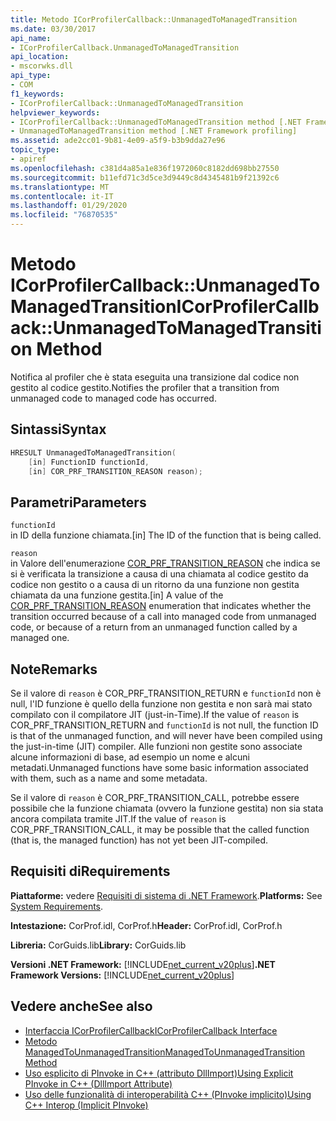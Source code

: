 ```yaml
---
title: Metodo ICorProfilerCallback::UnmanagedToManagedTransition
ms.date: 03/30/2017
api_name:
- ICorProfilerCallback.UnmanagedToManagedTransition
api_location:
- mscorwks.dll
api_type:
- COM
f1_keywords:
- ICorProfilerCallback::UnmanagedToManagedTransition
helpviewer_keywords:
- ICorProfilerCallback::UnmanagedToManagedTransition method [.NET Framework profiling]
- UnmanagedToManagedTransition method [.NET Framework profiling]
ms.assetid: ade2cc01-9b81-4e09-a5f9-b3b9dda27e96
topic_type:
- apiref
ms.openlocfilehash: c381d4a85a1e836f1972060c8182dd698bb27550
ms.sourcegitcommit: b11efd71c3d5ce3d9449c8d4345481b9f21392c6
ms.translationtype: MT
ms.contentlocale: it-IT
ms.lasthandoff: 01/29/2020
ms.locfileid: "76870535"
---
```

# <a name="icorprofilercallbackunmanagedtomanagedtransition-method"></a><span data-ttu-id="583d1-102">Metodo ICorProfilerCallback::UnmanagedToManagedTransition</span><span class="sxs-lookup"><span data-stu-id="583d1-102">ICorProfilerCallback::UnmanagedToManagedTransition Method</span></span>
<span data-ttu-id="583d1-103">Notifica al profiler che è stata eseguita una transizione dal codice non gestito al codice gestito.</span><span class="sxs-lookup"><span data-stu-id="583d1-103">Notifies the profiler that a transition from unmanaged code to managed code has occurred.</span></span>  
  
## <a name="syntax"></a><span data-ttu-id="583d1-104">Sintassi</span><span class="sxs-lookup"><span data-stu-id="583d1-104">Syntax</span></span>  
  
```cpp  
HRESULT UnmanagedToManagedTransition(  
    [in] FunctionID functionId,  
    [in] COR_PRF_TRANSITION_REASON reason);  
```  
  
## <a name="parameters"></a><span data-ttu-id="583d1-105">Parametri</span><span class="sxs-lookup"><span data-stu-id="583d1-105">Parameters</span></span>  
 `functionId`  
 <span data-ttu-id="583d1-106">in ID della funzione chiamata.</span><span class="sxs-lookup"><span data-stu-id="583d1-106">[in] The ID of the function that is being called.</span></span>  
  
 `reason`  
 <span data-ttu-id="583d1-107">in Valore dell'enumerazione [COR_PRF_TRANSITION_REASON](cor-prf-transition-reason-enumeration.md) che indica se si è verificata la transizione a causa di una chiamata al codice gestito da codice non gestito o a causa di un ritorno da una funzione non gestita chiamata da una funzione gestita.</span><span class="sxs-lookup"><span data-stu-id="583d1-107">[in] A value of the [COR_PRF_TRANSITION_REASON](cor-prf-transition-reason-enumeration.md) enumeration that indicates whether the transition occurred because of a call into managed code from unmanaged code, or because of a return from an unmanaged function called by a managed one.</span></span>  
  
## <a name="remarks"></a><span data-ttu-id="583d1-108">Note</span><span class="sxs-lookup"><span data-stu-id="583d1-108">Remarks</span></span>  
 <span data-ttu-id="583d1-109">Se il valore di `reason` è COR_PRF_TRANSITION_RETURN e `functionId` non è null, l'ID funzione è quello della funzione non gestita e non sarà mai stato compilato con il compilatore JIT (just-in-Time).</span><span class="sxs-lookup"><span data-stu-id="583d1-109">If the value of `reason` is COR_PRF_TRANSITION_RETURN and `functionId` is not null, the function ID is that of the unmanaged function, and will never have been compiled using the just-in-time (JIT) compiler.</span></span> <span data-ttu-id="583d1-110">Alle funzioni non gestite sono associate alcune informazioni di base, ad esempio un nome e alcuni metadati.</span><span class="sxs-lookup"><span data-stu-id="583d1-110">Unmanaged functions have some basic information associated with them, such as a name and some metadata.</span></span>  
  
 <span data-ttu-id="583d1-111">Se il valore di `reason` è COR_PRF_TRANSITION_CALL, potrebbe essere possibile che la funzione chiamata (ovvero la funzione gestita) non sia stata ancora compilata tramite JIT.</span><span class="sxs-lookup"><span data-stu-id="583d1-111">If the value of `reason` is COR_PRF_TRANSITION_CALL, it may be possible that the called function (that is, the managed function) has not yet been JIT-compiled.</span></span>  
  
## <a name="requirements"></a><span data-ttu-id="583d1-112">Requisiti di</span><span class="sxs-lookup"><span data-stu-id="583d1-112">Requirements</span></span>  
 <span data-ttu-id="583d1-113">**Piattaforme:** vedere [Requisiti di sistema di .NET Framework](../../../../docs/framework/get-started/system-requirements.md).</span><span class="sxs-lookup"><span data-stu-id="583d1-113">**Platforms:** See [System Requirements](../../../../docs/framework/get-started/system-requirements.md).</span></span>  
  
 <span data-ttu-id="583d1-114">**Intestazione:** CorProf.idl, CorProf.h</span><span class="sxs-lookup"><span data-stu-id="583d1-114">**Header:** CorProf.idl, CorProf.h</span></span>  
  
 <span data-ttu-id="583d1-115">**Libreria:** CorGuids.lib</span><span class="sxs-lookup"><span data-stu-id="583d1-115">**Library:** CorGuids.lib</span></span>  
  
 <span data-ttu-id="583d1-116">**Versioni .NET Framework:** [!INCLUDE[net_current_v20plus](../../../../includes/net-current-v20plus-md.md)]</span><span class="sxs-lookup"><span data-stu-id="583d1-116">**.NET Framework Versions:** [!INCLUDE[net_current_v20plus](../../../../includes/net-current-v20plus-md.md)]</span></span>  
  
## <a name="see-also"></a><span data-ttu-id="583d1-117">Vedere anche</span><span class="sxs-lookup"><span data-stu-id="583d1-117">See also</span></span>

- [<span data-ttu-id="583d1-118">Interfaccia ICorProfilerCallback</span><span class="sxs-lookup"><span data-stu-id="583d1-118">ICorProfilerCallback Interface</span></span>](icorprofilercallback-interface.md)
- [<span data-ttu-id="583d1-119">Metodo ManagedToUnmanagedTransition</span><span class="sxs-lookup"><span data-stu-id="583d1-119">ManagedToUnmanagedTransition Method</span></span>](icorprofilercallback-managedtounmanagedtransition-method.md)
- [<span data-ttu-id="583d1-120">Uso esplicito di PInvoke in C++ (attributo DllImport)</span><span class="sxs-lookup"><span data-stu-id="583d1-120">Using Explicit PInvoke in C++ (DllImport Attribute)</span></span>](/cpp/dotnet/using-explicit-pinvoke-in-cpp-dllimport-attribute)
- [<span data-ttu-id="583d1-121">Uso delle funzionalità di interoperabilità C++ (PInvoke implicito)</span><span class="sxs-lookup"><span data-stu-id="583d1-121">Using C++ Interop (Implicit PInvoke)</span></span>](/cpp/dotnet/using-cpp-interop-implicit-pinvoke)
